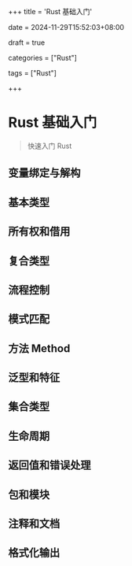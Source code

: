+++
title = 'Rust 基础入门'

date = 2024-11-29T15:52:03+08:00

draft = true

categories = ["Rust"]

tags = ["Rust"]

+++

# Rust 基础入门

> 快速入门 Rust

## 变量绑定与解构



## 基本类型



## 所有权和借用



## 复合类型



## 流程控制



## 模式匹配



## 方法 Method



## 泛型和特征



## 集合类型



## 生命周期



## 返回值和错误处理



## 包和模块



## 注释和文档



## 格式化输出

